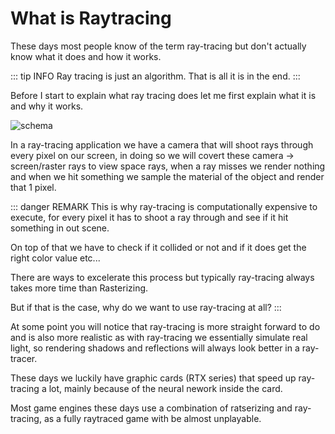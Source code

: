 # What is Raytracing

These days most people know of the term ray-tracing but don't actually know what it does and how it works.

::: tip INFO
Ray tracing is just an algorithm. That is all it is in the end.
:::

Before I start to explain what ray tracing does let me first explain what it is and why it works.

![schema](/public/Graphics/ray-tracing-schema.png)

In a ray-tracing application we have a camera that will shoot rays through every pixel on our screen, in doing so we will covert these camera -> screen/raster rays to view space rays, when a ray misses we render nothing and when we hit something we sample the material of the object and render that 1 pixel.

::: danger REMARK
This is why ray-tracing is computationally expensive to execute, for every pixel it has to shoot a ray through and see if it hit something in out scene.

On top of that we have to check if it collided or not and if it does get the right color value etc...

There are ways to excelerate this process but typically ray-tracing always takes more time than Rasterizing.

But if that is the case, why do we want to use ray-tracing at all?
:::

At some point you will notice that ray-tracing is more straight forward to do and is also more realistic as with ray-tracing we essentially simulate real light, so rendering shadows and reflections will always look better in a ray-tracer.

These days we luckily have graphic cards (RTX series) that speed up ray-tracing a lot, mainly because of the neural nework inside the card.

Most game engines these days use a combination of ratserizing and ray-tracing, as a fully raytraced game with be almost unplayable.

